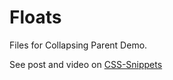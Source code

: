 Floats
======

Files for Collapsing Parent Demo. 

See post and video on [CSS-Snippets](http://css-snippets.com/collapsing/ "CSS-Snippets") 
